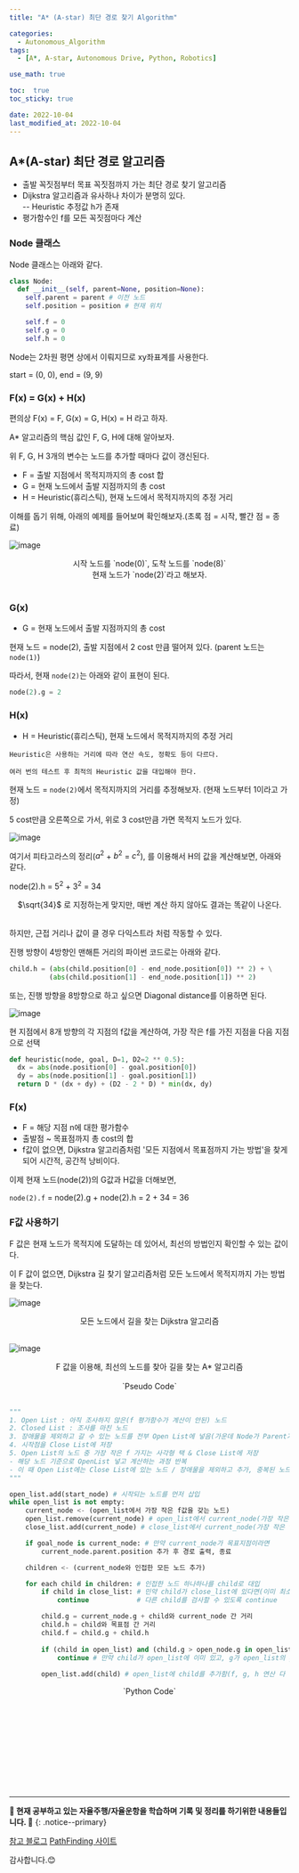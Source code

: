 ```yaml
---
title: "A* (A-star) 최단 경로 찾기 Algorithm"

categories:
  - Autonomous_Algorithm
tags:
  - [A*, A-star, Autonomous Drive, Python, Robotics]

use_math: true

toc:  true
toc_sticky: true

date: 2022-10-04
last_modified_at: 2022-10-04
---
```


## A*(A-star) 최단 경로 알고리즘  

- 출발 꼭짓점부터 목표 꼭짓점까지 가는 최단 경로 찾기 알고리즘  
- Dijkstra 알고리즘과 유사하나 차이가 분명히 있다.  
-- Heuristic 추정값 h가 존재  
- 평가함수인 f를 모든 꼭짓점마다 계산  

### Node 클래스  

Node 클래스는 아래와 같다.  

```python
class Node:
  def __init__(self, parent=None, position=None):
    self.parent = parent # 이전 노드
    self.position = position # 현재 위치

    self.f = 0
    self.g = 0
    self.h = 0
```  

Node는 2차원 평면 상에서 이뤄지므로 xy좌표계를 사용한다.  

start = (0, 0), end = (9, 9)  

### F(x) = G(x) + H(x)  

편의상 F(x) = F, G(x) = G, H(x) = H 라고 하자.

A* 알고리즘의 핵심 값인 F, G, H에 대해 알아보자.  

위 F, G, H 3개의 변수는 노드를 추가할 때마다 값이 갱신된다.  

- F = 출발 지점에서 목적지까지의 총 cost 합  
- G = 현재 노드에서 출발 지점까지의 총 cost
- H = Heuristic(휴리스틱), 현재 노드에서 목적지까지의 추정 거리  

이해를 돕기 위해, 아래의 예제를 들어보며 확인해보자.(초록 점 = 시작, 빨간 점 = 종료)  

![image](https://user-images.githubusercontent.com/37467408/193836940-525e32f6-9d72-4255-9c9c-b3ba7ceb2794.png)  

<center>시작 노드를 `node(0)`, 도착 노드를 `node(8)`</center>  

<center>현재 노드가 `node(2)`라고 해보자.</center>  
<br>

### G(x)  

- G = 현재 노드에서 출발 지점까지의 총 cost  

현재 노드 = node(2), 출발 지점에서 2 cost 만큼 떨어져 있다. (parent 노드는 `node(1)`)  

따라서, 현재 `node(2)`는 아래와 같이 표현이 된다.  

```python
node(2).g = 2
```

### H(x)  

- H = Heuristic(휴리스틱), 현재 노드에서 목적지까지의 추정 거리  

`Heuristic은 사용하는 거리에 따라 연산 속도, 정확도 등이 다르다.`  

`여러 번의 테스트 후 최적의 Heuristic 값을 대입해야 한다.`  

현재 노드 = `node(2)`에서 목적지까지의 거리를 추정해보자. (현재 노드부터 1이라고 가정)  

5 cost만큼 오른쪽으로 가서, 위로 3 cost만큼 가면 목적지 노드가 있다.  

![image](https://user-images.githubusercontent.com/37467408/193744488-9aea0539-ba97-4637-a506-ea4bcb4299f2.png)  

여기서 피타고라스의 정리($a^2$ + $b^2$ = $c^2$), 를 이용해서 H의 값을 계산해보면, 아래와 같다.  

node(2).h = $5^2$ + $3^2$ = 34  

<center>$\sqrt{34}$ 로 지정하는게 맞지만, 매번 계산 하지 않아도 결과는 똑같이 나온다.</center>  
<br>

하지만, 근접 거리나 값이 클 경우 다익스트라 처럼 작동할 수 있다.  

진행 방향이 4방향인 맨해튼 거리의 파이썬 코드로는 아래와 같다.  

```python
child.h = (abs(child.position[0] - end_node.position[0]) ** 2) + \
          (abs(child.position[1] - end_node.position[1]) ** 2)
```  

또는, 진행 방향을 8방향으로 하고 싶으면 Diagonal distance를 이용하면 된다.  

![image](https://user-images.githubusercontent.com/37467408/193836177-3aa2d038-5808-44ca-b7d8-1bfb72d4d33a.png)  

현 지점에서 8개 방향의 각 지점의 f값을 계산하여, 가장 작은 f를 가진 지점을 다음 지점으로 선택  

```python
def heuristic(node, goal, D=1, D2=2 ** 0.5):
  dx = abs(node.position[0] - goal.position[0])
  dy = abs(node.position[1] - goal.position[1])
  return D * (dx + dy) + (D2 - 2 * D) * min(dx, dy)
```  

### F(x)  

- F = 해당 지점 n에 대한 평가함수  
- 출발점 ~ 목표점까지 총 cost의 합  
- f값이 없으면, Dijkstra 알고리즘처럼 '모든 지점에서 목표점까지 가는 방법'을 찾게 되어 시간적, 공간적 낭비이다.  

이제 현재 노드(node(2))의 G값과 H값을 더해보면,  

`node(2).f` = node(2).g + node(2).h = 2 + 34 = 36  

### F값 사용하기  

F 값은 현재 노드가 목적지에 도달하는 데 있어서, 최선의 방법인지 확인할 수 있는 값이다.  

이 F 값이 없으면, Dijkstra 길 찾기 알고리즘처럼 모든 노드에서 목적지까지 가는 방법을 찾는다.  

![image](https://user-images.githubusercontent.com/37467408/193746639-a5aa34a6-6244-434c-9fef-7514fc7d6713.png)  

<center>모든 노드에서 길을 찾는 Dijkstra 알고리즘</center>  
<br>

![image](https://user-images.githubusercontent.com/37467408/193746306-05edc928-5d4b-4519-b0c9-1c1d80a2ddbc.png)  

<center>F 값을 이용해, 최선의 노드를 찾아 길을 찾는 A* 알고리즘</center>  
<br>  

<center>`Pseudo Code`</center>
<br>  

```python
"""
1. Open List : 아직 조사하지 않은(f 평가함수가 계산이 안된) 노드
2. Closed List : 조사를 마친 노드
3. 장애물을 제외하고 갈 수 있는 노드를 전부 Open List에 넣음(가운데 Node가 Parent가 되는 것)
4. 시작점을 Close List에 저장
5. Open List의 노드 중 가장 작은 f 가지는 사각형 택 & Close List에 저장
- 해당 노드 기준으로 OpenList 넣고 계산하는 과정 반복
- 이 때 Open List에는 Close List에 있는 노드 / 장애물을 제외하고 추가, 중복된 노드가 Open List에 있다면, f 값이 가장 작은 노드로 바꾸기
"""  

open_list.add(start_node) # 시작되는 노드를 먼저 삽입
while open_list is not empty:
    current_node <- (open_list에서 가장 작은 f값을 갖는 노드)
    open_list.remove(current_node) # open_list에서 current_node(가장 작은 f값을 갖는 노드) 제거
    close_list.add(current_node) # close_list에서 current_node(가장 작은 f값을 갖는 노드) 추가

    if goal_node is current_node: # 만약 current_node가 목표지점이라면
        current_node.parent.position 추가 후 경로 출력, 종료

    children <- (current_node와 인접한 모든 노드 추가)

    for each child in children: # 인접한 노드 하나하나를 child로 대입
        if child in close_list: # 민약 child가 close_list에 있다면(이미 최소 f값)
            continue            # 다른 child를 검사할 수 있도록 continue

        child.g = current_node.g + child와 current_node 간 거리
        child.h = child와 목표점 간 거리
        child.f = child.g + child.h
    
        if (child in open_list) and (child.g > open_node.g in open_list):
            continue # 만약 child가 open_list에 이미 있고, g가 open_list의 g보다 크면(목표점서 더 멀다) open_list에 추가 안함
    
        open_list.add(child) # open_list에 child를 추가함(f, g, h 연산 다 된 노드)
```  

<center>`Python Code`</center>  
<br>

<iframe src="https://tech.io/snippet-widget/lmvEz2S" width="100%" frameborder="0" scrolling="no" allowtransparency="true" style="visibility:hidden">
</iframe>
<script>if(void 0===window.techioScriptInjected){window.techioScriptInjected=!0;var script=document.createElement("script");script.src="https://files.codingame.com/codingame/iframe-v-1-4.js",(document.head||document.body).appendChild(script)}</script>  

---
**🐢 현재 공부하고 있는 자율주행/자율운항을 학습하며 기록 및 정리를 하기위한 내용들입니다. 🐢**
{: .notice--primary}   

[참고 블로그](https://choiseokwon.tistory.com/210)
[PathFinding 사이트](https://qiao.github.io/PathFinding.js/visual/)

감사합니다.😊
